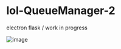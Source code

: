 # lol-QueueManager-2
electron flask / work in progress

![image](https://user-images.githubusercontent.com/39151654/173770323-25f036d6-59fa-4fee-a836-47d8da48d966.png)
